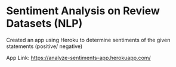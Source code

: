 # Sentiment Analysis on Review Datasets (NLP)
Created an app using Heroku to determine sentiments of the given statements (positive/ negative)

App Link: 
https://analyze-sentiments-app.herokuapp.com/
